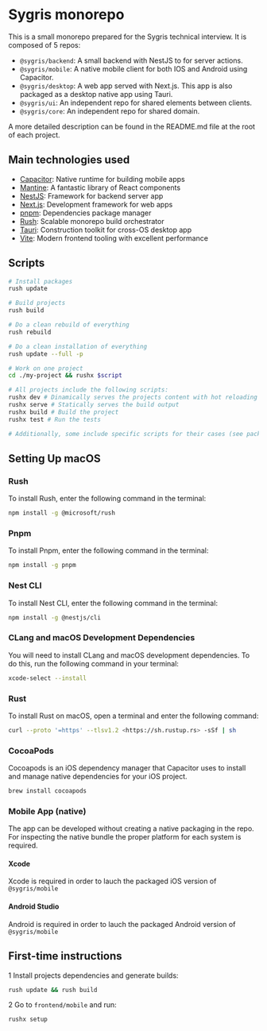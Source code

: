 # Sygris monorepo

This is a small monorepo prepared for the Sygris technical interview. It is composed of 5 repos:

* `@sygris/backend`: A small backend with NestJS to for server actions.
* `@sygris/mobile`: A native mobile client for both IOS and Android using Capacitor.
* `@sygris/desktop`: A web app served with Next.js. This app is also packaged as a desktop native app using Tauri.
* `@sygris/ui`: An independent repo for shared elements between clients.
* `@sygris/core`: An independent repo for shared domain.

A more detailed description can be found in the README.md file at the root of each project.

## Main technologies used

* [Capacitor](https://capacitorjs.com/): Native runtime for building mobile apps
* [Mantine](https://mantine.dev/): A fantastic library of React components
* [NestJS](https://nestjs.com): Framework for backend server app
* [Next.js](https://nextjs.org/): Development framework for web apps
* [pnpm](https://pnpm.io/): Dependencies package manager
* [Rush](https://rushjs.io/): Scalable monorepo build orchestrator
* [Tauri](https://tauri.app/): Construction toolkit for cross-OS desktop app
* [Vite](https://main.vitejs.dev): Modern frontend tooling with excellent performance

## Scripts

```bash
# Install packages
rush update

# Build projects
rush build

# Do a clean rebuild of everything
rush rebuild

# Do a clean installation of everything
rush update --full -p

# Work on one project
cd ./my-project && rushx $script

# All projects include the following scripts:
rushx dev # Dinamically serves the projects content with hot reloading
rushx serve # Statically serves the build output
rushx build # Build the project
rushx test # Run the tests

# Additionally, some include specific scripts for their cases (see package.json)
```

## Setting Up macOS

### Rush

To install Rush, enter the following command in the terminal:

```bash
npm install -g @microsoft/rush
```

### Pnpm

To install Pnpm, enter the following command in the terminal:

```bash
npm install -g pnpm
```

### Nest CLI

To install Nest CLI, enter the following command in the terminal:

```bash
npm install -g @nestjs/cli
```

### CLang and macOS Development Dependencies

You will need to install CLang and macOS development dependencies. To do this, run the following command in your terminal:

```bash
xcode-select --install
```

### Rust

To install Rust on macOS, open a terminal and enter the following command:

```bash
curl --proto '=https' --tlsv1.2 <https://sh.rustup.rs> -sSf | sh
```

### CocoaPods

Cocoapods is an iOS dependency manager that Capacitor uses to install and manage native dependencies for your iOS project.

```bash
brew install cocoapods
```

### Mobile App (native)

The app can be developed without creating a native packaging in the repo.
For inspecting the native bundle the proper platform for each system is required.

#### Xcode

Xcode is required in order to lauch the packaged iOS version of `@sygris/mobile`

#### Android Studio

Android is required in order to lauch the packaged Android version of `@sygris/mobile`

## First-time instructions

1 Install projects dependencies and generate builds:

```bash
rush update && rush build
```

2 Go to `frontend/mobile` and run:

```bash
rushx setup
```
